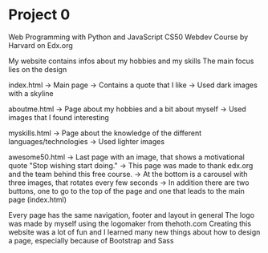 # Project 0

Web Programming with Python and JavaScript
CS50 Webdev Course by Harvard on Edx.org

My website contains infos about my hobbies and my skills
The main focus lies on the design

index.html
-> Main page
-> Contains a quote that I like
-> Used dark images with a skyline

aboutme.html
-> Page about my hobbies and a bit about myself
-> Used images that I found interesting

myskills.html
-> Page about the knowledge of the different languages/technologies
-> Used lighter images

awesome50.html 
-> Last page with an image, that shows a motivational quote "Stop wishing start doing."
-> This page was made to thank edx.org and the team behind this free course.
-> At the bottom is a carousel with three images, that rotates every few seconds
-> In addition there are two buttons, one to go to the top of the page and one that leads to the main page (index.html)

Every page has the same navigation, footer and layout in general
The logo was made by myself using the logomaker from thehoth.com
Creating this website was a lot of fun and I learned many new things about how to design a page,
especially because of Bootstrap and Sass